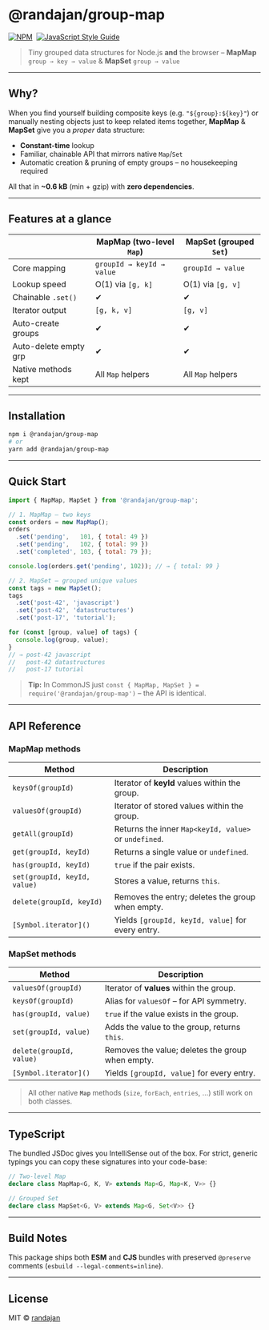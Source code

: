 # @randajan/group-map

[![NPM](https://img.shields.io/npm/v/@randajan/group-map.svg)](https://www.npmjs.com/package/@randajan/group-map) 
[![JavaScript Style Guide](https://img.shields.io/badge/code_style-standard-brightgreen.svg)](https://standardjs.com)

> Tiny grouped data structures for Node.js **and** the browser –
> **MapMap** `group → key → value` & **MapSet** `group → value`

---

## Why?

When you find yourself building composite keys (e.g. `"${group}:${key}"`) or manually nesting objects just to keep related items together, **MapMap** & **MapSet** give you a *proper* data structure:

* **Constant-time** lookup
* Familiar, chainable API that mirrors native `Map`/`Set`
* Automatic creation & pruning of empty groups – no housekeeping required

All that in **\~0.6 kB** (min + gzip) with **zero dependencies**.

---

## Features at a glance

|                       | MapMap (two-level `Map`)  | MapSet (grouped `Set`) |
| --------------------- | ------------------------- | ---------------------- |
| Core mapping          | `groupId → keyId → value` | `groupId → value`      |
| Lookup speed          | O(1) via `[g, k]`         | O(1) via `[g, v]`      |
| Chainable `.set()`    | ✔︎                        | ✔︎                     |
| Iterator output       | `[g, k, v]`               | `[g, v]`               |
| Auto-create groups    | ✔︎                        | ✔︎                     |
| Auto-delete empty grp | ✔︎                        | ✔︎                     |
| Native methods kept   | All `Map` helpers         | All `Map` helpers      |

---

## Installation

```bash
npm i @randajan/group-map
# or
yarn add @randajan/group-map
```

---

## Quick Start

```js
import { MapMap, MapSet } from '@randajan/group-map';

// 1. MapMap – two keys
const orders = new MapMap();
orders
  .set('pending',   101, { total: 49 })
  .set('pending',   102, { total: 99 })
  .set('completed', 103, { total: 79 });

console.log(orders.get('pending', 102)); // → { total: 99 }

// 2. MapSet – grouped unique values
const tags = new MapSet();
tags
  .set('post-42', 'javascript')
  .set('post-42', 'datastructures')
  .set('post-17', 'tutorial');

for (const [group, value] of tags) {
  console.log(group, value);
}
// → post-42 javascript
//   post-42 datastructures
//   post-17 tutorial
```

> **Tip:** In CommonJS just `const { MapMap, MapSet } = require('@randajan/group-map')` – the API is identical.

---

## API Reference

### MapMap methods

| Method                       | Description                                           |
| ---------------------------- | ----------------------------------------------------- |
| `keysOf(groupId)`            | Iterator of **keyId** values within the group.        |
| `valuesOf(groupId)`          | Iterator of stored values within the group.           |
| `getAll(groupId)`            | Returns the inner `Map<keyId, value>` or `undefined`. |
| `get(groupId, keyId)`        | Returns a single value or `undefined`.                |
| `has(groupId, keyId)`        | `true` if the pair exists.                            |
| `set(groupId, keyId, value)` | Stores a value, returns `this`.                       |
| `delete(groupId, keyId)`     | Removes the entry; deletes the group when empty.      |
| `[Symbol.iterator]()`        | Yields `[groupId, keyId, value]` for every entry.     |

### MapSet methods

| Method                   | Description                                      |
| ------------------------ | ------------------------------------------------ |
| `valuesOf(groupId)`      | Iterator of **values** within the group.         |
| `keysOf(groupId)`        | Alias for `valuesOf` – for API symmetry.         |
| `has(groupId, value)`    | `true` if the value exists in the group.         |
| `set(groupId, value)`    | Adds the value to the group, returns `this`.     |
| `delete(groupId, value)` | Removes the value; deletes the group when empty. |
| `[Symbol.iterator]()`    | Yields `[groupId, value]` for every entry.       |

> All other native **`Map`** methods (`size`, `forEach`, `entries`, …) still work on both classes.

---

## TypeScript

The bundled JSDoc gives you IntelliSense out of the box. For strict, generic typings you can copy these signatures into your code-base:

```ts
// Two-level Map
declare class MapMap<G, K, V> extends Map<G, Map<K, V>> {}

// Grouped Set
declare class MapSet<G, V> extends Map<G, Set<V>> {}
```

---

## Build Notes

This package ships both **ESM** and **CJS** bundles with preserved `@preserve` comments (`esbuild --legal-comments=inline`).

---

## License

MIT © [randajan](https://github.com/randajan)
